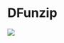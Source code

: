 # DFunzip

<a href="https://portal.azure.com/#create/Microsoft.Template/uri/https%3A%2F%2Fraw.githubusercontent.com%2Fwegeneda%2FDFunzip%2Fmaster%2Fdeployazure.json" target="_blank"><img src="https://azuredeploy.net/deploybutton.png"/></a>
